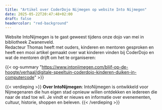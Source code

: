 ```yaml
---
title: "Artikel over CoderDojo Nijmegen op website Into Nijmegen"
date: 2025-05-22T20:47:48+02:00
draft: false
headercolor: "red-background"
---
```


Website IntoNijmegen is te gast geweest tijdens onze dojo van mei in bibliotheek Zwanenveld.  
Redacteur Thomas heeft met ouders, kinderen en mentoren gesproken en heeft een mooi artikel gemaakt over wat 
kinderen vinden bij CoderDojo en wat de mentoren drijft om het te organiseren:

{{< og-summary "https://www.intonijmegen.com/blijf-op-de-hoogte/verhaal/digitale-speeltuin-coderdojo-kinderen-duiken-in-computercode" >}}

<!--more-->

{{< verdieping >}}
**Over IntoNijmegen**: IntoNijmegen is ontwikkeld voor Nijmegenaren die hun eigen stad opnieuw willen ontdekken en iedereen die naar 
de stad toe wil. Je vindt er nieuws en informatie over evenementen, cultuur, historie, shoppen en beleven. 
{{< /verdieping >}}
